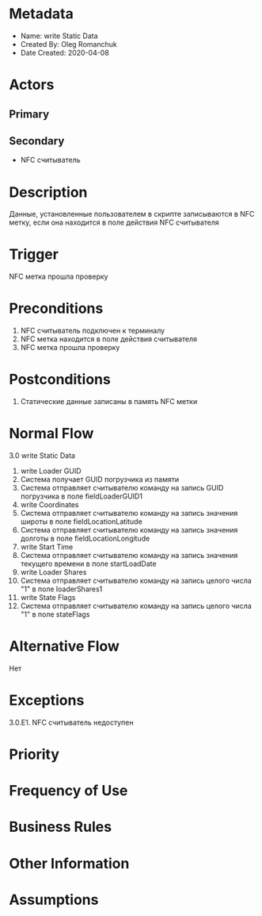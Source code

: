 # Metadata
- Name: write Static Data   
- Created By: Oleg Romanchuk
- Date Created: 2020-04-08

# Actors
## Primary
## Secondary
- NFC считыватель

# Description
Данные, установленные пользователем в скрипте записываются в NFC метку, если она находится в поле действия NFC считывателя

# Trigger
NFC метка прошла проверку

# Preconditions
1. NFC считыватель подключен к терминалу
2. NFC метка находится в поле действия считывателя
3. NFC метка прошла проверку

# Postconditions
1. Статические данные записаны в память NFC метки

# Normal Flow
3.0 write Static Data
1. write Loader GUID  
  1. Система получает GUID погрузчика из памяти
  2. Система отправляет считывателю команду на запись GUID погрузчика в поле fieldLoaderGUID1
2. write Coordinates
  1. Система отправляет считывателю команду на запись значения широты в поле fieldLocationLatitude
  2. Система отправляет считывателю команду на запись значения долготы в поле fieldLocationLongitude
3. write Start Time
  1. Система отправляет считывателю команду на запись значения текущего времени в поле startLoadDate
4. write Loader Shares
  1. Система отправляет считывателю команду на запись целого числа "1" в поле loaderShares1
5. write State Flags
  1. Система отправляет считывателю команду на запись целого числа "1" в поле stateFlags

# Alternative Flow
Нет

# Exceptions
3.0.E1. NFC считыватель недоступен

# Priority

# Frequency of Use

# Business Rules

# Other Information

# Assumptions
